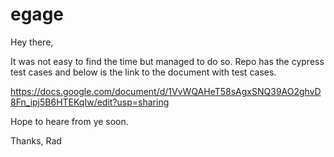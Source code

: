 # egage
Hey there,

It was not easy to find the time but managed to do so. 
Repo has the cypress test cases and below is the link
to the document with test cases.

https://docs.google.com/document/d/1VvWQAHeT58sAgxSNQ39AO2ghvD8Fn_ipj5B6HTEKqIw/edit?usp=sharing

Hope to heare from ye soon.

Thanks,
Rad
